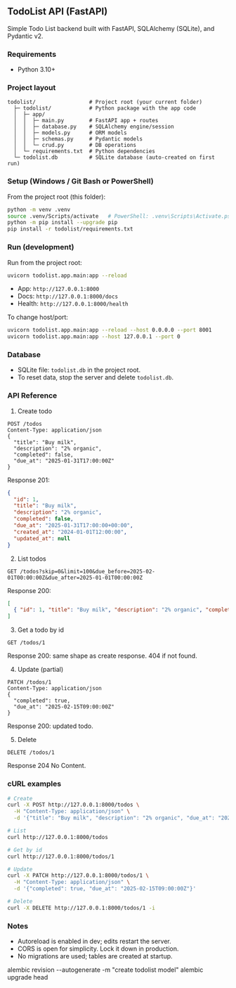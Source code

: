 ## TodoList API (FastAPI)

Simple Todo List backend built with FastAPI, SQLAlchemy (SQLite), and Pydantic v2.

### Requirements
- Python 3.10+

### Project layout
```
todolist/                 # Project root (your current folder)
  ├─ todolist/            # Python package with the app code
  │  ├─ app/
  │  │  ├─ main.py        # FastAPI app + routes
  │  │  ├─ database.py    # SQLAlchemy engine/session
  │  │  ├─ models.py      # ORM models
  │  │  ├─ schemas.py     # Pydantic models
  │  │  └─ crud.py        # DB operations
  │  └─ requirements.txt  # Python dependencies
  └─ todolist.db          # SQLite database (auto-created on first run)
```

### Setup (Windows / Git Bash or PowerShell)
From the project root (this folder):
```bash
python -m venv .venv
source .venv/Scripts/activate   # PowerShell: .venv\Scripts\Activate.ps1
python -m pip install --upgrade pip
pip install -r todolist/requirements.txt
```

### Run (development)
Run from the project root:
```bash
uvicorn todolist.app.main:app --reload
```

- App: `http://127.0.0.1:8000`
- Docs: `http://127.0.0.1:8000/docs`
- Health: `http://127.0.0.1:8000/health`

To change host/port:
```bash
uvicorn todolist.app.main:app --reload --host 0.0.0.0 --port 8001
uvicorn todolist.app.main:app --host 127.0.0.1 --port 0
```

### Database
- SQLite file: `todolist.db` in the project root.
- To reset data, stop the server and delete `todolist.db`.

### API Reference

1) Create todo
```http
POST /todos
Content-Type: application/json
{
  "title": "Buy milk",
  "description": "2% organic",
  "completed": false,
  "due_at": "2025-01-31T17:00:00Z"
}
```
Response 201:
```json
{
  "id": 1,
  "title": "Buy milk",
  "description": "2% organic",
  "completed": false,
  "due_at": "2025-01-31T17:00:00+00:00",
  "created_at": "2024-01-01T12:00:00",
  "updated_at": null
}
```

2) List todos
```http
GET /todos?skip=0&limit=100&due_before=2025-02-01T00:00:00Z&due_after=2025-01-01T00:00:00Z
```
Response 200:
```json
[
  { "id": 1, "title": "Buy milk", "description": "2% organic", "completed": false, "due_at": "2025-01-31T17:00:00+00:00", "created_at": "...", "updated_at": null }
]
```

3) Get a todo by id
```http
GET /todos/1
```
Response 200: same shape as create response. 404 if not found.

4) Update (partial)
```http
PATCH /todos/1
Content-Type: application/json
{
  "completed": true,
  "due_at": "2025-02-15T09:00:00Z"
}
```
Response 200: updated todo.

5) Delete
```http
DELETE /todos/1
```
Response 204 No Content.

### cURL examples
```bash
# Create
curl -X POST http://127.0.0.1:8000/todos \
  -H "Content-Type: application/json" \
  -d '{"title": "Buy milk", "description": "2% organic", "due_at": "2025-01-31T17:00:00Z"}'

# List
curl http://127.0.0.1:8000/todos

# Get by id
curl http://127.0.0.1:8000/todos/1

# Update
curl -X PATCH http://127.0.0.1:8000/todos/1 \
  -H "Content-Type: application/json" \
  -d '{"completed": true, "due_at": "2025-02-15T09:00:00Z"}'

# Delete
curl -X DELETE http://127.0.0.1:8000/todos/1 -i
```

### Notes
- Autoreload is enabled in dev; edits restart the server.
- CORS is open for simplicity. Lock it down in production.
- No migrations are used; tables are created at startup.

alembic revision --autogenerate -m "create todolist model"
alembic upgrade head